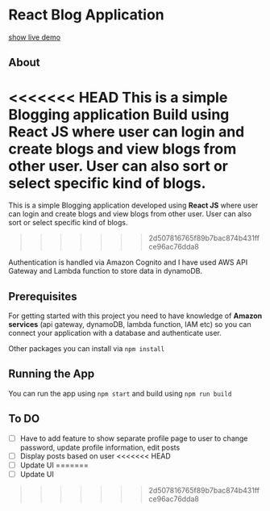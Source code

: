 # React Blog Application

[show live demo](https://master.dhkp5qrioyba9.amplifyapp.com/)


## About

<<<<<<< HEAD
This is a simple Blogging application Build using **React JS** where user can login and create blogs and view blogs from other user. User can also sort or select specific kind of blogs. 
=======
This is a simple Blogging application developed using **React JS** where user can login and create blogs and view blogs from other user. User can also sort or select specific kind of blogs. 
>>>>>>> 2d507816765f89b7bac874b431ffce96ac76dda8

Authentication is handled via Amazon Cognito and I have used AWS API Gateway and Lambda function to store data in dynamoDB.

## Prerequisites

For getting started with this project you need to have knowledge of **Amazon services** (api gateway, dynamoDB, lambda function, IAM etc) so you can connect your application with a database and authenticate user.

Other packages you can install via `npm install`

## Running the App

You can run the app using
`npm start`
and build using
`npm run build`

## To DO

- [ ] Have to add feature to show separate profile page to user to change password, update profile information, edit posts
- [ ] Display posts based on user
<<<<<<< HEAD
- [ ] Update UI
=======
- [ ] Update UI
>>>>>>> 2d507816765f89b7bac874b431ffce96ac76dda8
